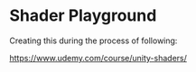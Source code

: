 # Shader Playground

Creating this during the process of following:

https://www.udemy.com/course/unity-shaders/

